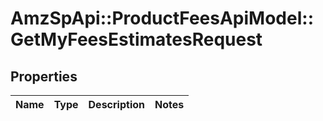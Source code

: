 # AmzSpApi::ProductFeesApiModel::GetMyFeesEstimatesRequest

## Properties
Name | Type | Description | Notes
------------ | ------------- | ------------- | -------------


